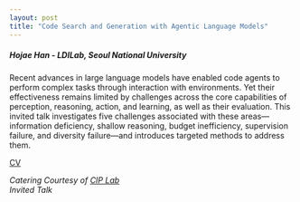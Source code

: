 ```yaml
---
layout: post
title: "Code Search and Generation with Agentic Language Models"
---
```


<h5>
    Hojae Han - LDILab, Seoul National University
</h5>

Recent advances in large language models have enabled code agents to perform complex tasks through interaction with environments. Yet their effectiveness remains limited by challenges across the core capabilities of perception, reasoning, action, and learning, as well as their evaluation. This invited talk investigates five challenges associated with these areas—information deficiency, shallow reasoning, budget inefficiency, supervision failure, and diversity failure—and introduces targeted methods to address them.

<!-- [PPT](https://drive.google.com/file/d/1H1PcCZtoAvq57aV7sSuXZQyvBWnMiTYz/view?usp=sharing) -->
[CV](https://drive.google.com/file/d/1L2qaniux9iQZq6YUGb-SJ55EmOIAFh64/view?usp=sharing)

<i>
    Catering Courtesy of <a href="https://www.ciplab.kr/">CIP Lab</a>
    <br>
    Invited Talk
</i>